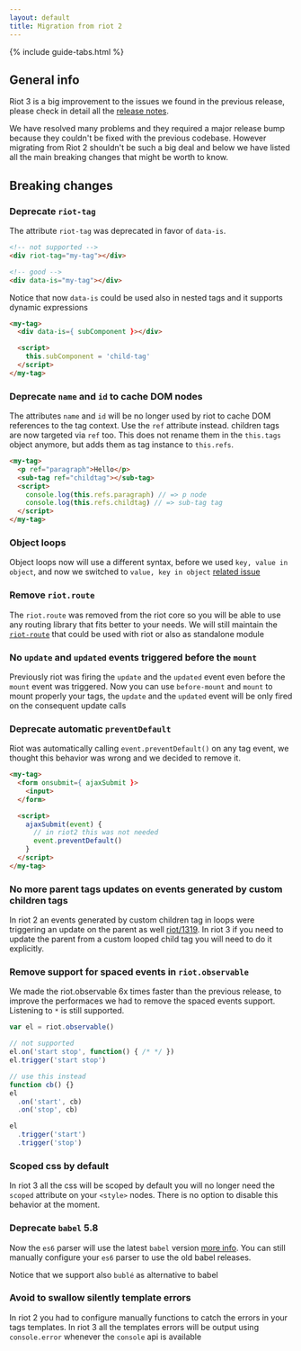 ```yaml
---
layout: default
title: Migration from riot 2
---
```


{% include guide-tabs.html %}

## General info

Riot 3 is a big improvement to the issues we found in the previous release, please check in detail all the [release notes](/release-notes).

We have resolved many problems and they required a major release bump because they couldn't be fixed with the previous codebase.
However migrating from Riot 2 shouldn't be such a big deal and below we have listed all the main breaking changes that might be worth to know.

## Breaking changes

### Deprecate `riot-tag`

The attribute `riot-tag` was deprecated in favor of `data-is`.

```html
<!-- not supported -->
<div riot-tag="my-tag"></div>

<!-- good -->
<div data-is="my-tag"></div>
```

Notice that now `data-is` could be used also in nested tags and it supports dynamic expressions

```html
<my-tag>
  <div data-is={ subComponent }></div>

  <script>
    this.subComponent = 'child-tag'
  </script>
</my-tag>
```

### Deprecate `name` and `id` to cache DOM nodes

The attributes `name` and `id` will be no longer used by riot to cache DOM references to the tag context.
Use the `ref` attribute instead.
children tags are now targeted via `ref` too.
This does not rename them in the `this.tags` object anymore, but adds them as tag instance to `this.refs`.

```html
<my-tag>
  <p ref="paragraph">Hello</p>
  <sub-tag ref="childtag"></sub-tag>
  <script>
    console.log(this.refs.paragraph) // => p node
    console.log(this.refs.childtag) // => sub-tag tag
  </script>
</my-tag>
```

### Object loops

Object loops now will use a different syntax, before we used `key, value in object`, and now we switched to `value, key in object`
[related issue](https://github.com/riot/riot/issues/1420)

### Remove `riot.route`

The `riot.route` was removed from the riot core so you will be able to use any routing library that fits better to your needs.
We will still maintain the [`riot-route`](https://github.com/riot/route) that could be used with riot or also as standalone module

### No `update` and `updated` events triggered before the `mount`

Previously riot was firing the `update` and the `updated` event even before the `mount` event was triggered.
Now you can use `before-mount` and `mount` to mount properly your tags, the `update` and the `updated` event will be only fired on the consequent update calls

### Deprecate automatic `preventDefault`

Riot was automatically calling `event.preventDefault()` on any tag event, we thought this behavior was wrong and we decided to remove it.

```html
<my-tag>
  <form onsubmit={ ajaxSubmit }>
    <input>
  </form>

  <script>
    ajaxSubmit(event) {
      // in riot2 this was not needed
      event.preventDefault()
    }
  </script>
</my-tag>
```

### No more parent tags updates on events generated by custom children tags

In riot 2 an events generated by custom children tag in loops were triggering an update on the parent as well [riot/1319](https://github.com/riot/riot/issues/1319). In riot 3 if you need to update the parent from a custom looped child tag you will need to do it explicitly.

### Remove support for spaced events in `riot.observable`

We made the riot.observable 6x times faster than the previous release, to improve the performaces we had to remove the spaced events support. Listening to `*` is still supported.

```js
var el = riot.observable()

// not supported
el.on('start stop', function() { /* */ })
el.trigger('start stop')

// use this instead
function cb() {}
el
  .on('start', cb)
  .on('stop', cb)

el
  .trigger('start')
  .trigger('stop')
```

### Scoped css by default

In riot 3 all the css will be scoped by default you will no longer need the `scoped` attribute on your `<style>` nodes. There is no option to disable this behavior at the moment.

### Deprecate `babel` 5.8

Now the `es6` parser will use the latest `babel` version [more info](/guide/compiler/#ecmascript-6). You can still manually configure your `es6` parser to use the old babel releases.

Notice that we support also `bublé` as alternative to babel

### Avoid to swallow silently template errors

In riot 2 you had to configure manually functions to catch the errors in your tags templates. In riot 3 all the templates errors
will be output using `console.error` whenever the `console` api is available
